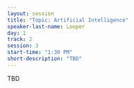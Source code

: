 ```yaml
---
layout: session
title: "Topic: Artificial Intelligence"
speaker-last-name: Looper
day: 1
track: 2
session: 3
start-time: "1:30 PM"
short-description: "TBD"
---
```


TBD